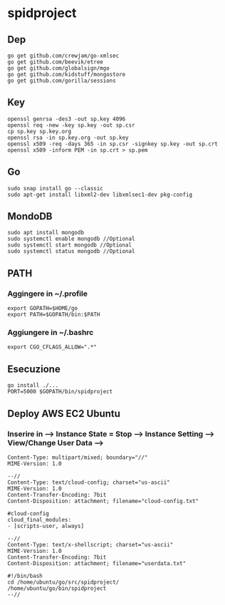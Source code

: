 # spidproject

## Dep
```
go get github.com/crewjam/go-xmlsec
go get github.com/beevik/etree
go get github.com/globalsign/mgo
go get github.com/kidstuff/mongostore
go get github.com/gorilla/sessions
```

## Key
```
openssl genrsa -des3 -out sp.key 4096
openssl req -new -key sp.key -out sp.csr
cp sp.key sp.key.org
openssl rsa -in sp.key.org -out sp.key
openssl x509 -req -days 365 -in sp.csr -signkey sp.key -out sp.crt
openssl x509 -inform PEM -in sp.crt > sp.pem
```

## Go
```
sudo snap install go --classic
sudo apt-get install libxml2-dev libxmlsec1-dev pkg-config
```

## MondoDB
```
sudo apt install mongodb
sudo systemctl enable mongodb //Optional
sudo systemctl start mongodb //Optional
sudo systemctl status mongodb //Optional
```

## PATH

### Aggingere in ~/.profile
```
export GOPATH=$HOME/go
export PATH=$GOPATH/bin:$PATH
```

### Aggiungere in ~/.bashrc
```
export CGO_CFLAGS_ALLOW=".*"
```

## Esecuzione
```
go install ./...
PORT=5000 $GOPATH/bin/spidproject
```

## Deploy AWS EC2 Ubuntu

### Inserire in --> Instance State = Stop --> Instance Setting --> View/Change User Data -->
```
Content-Type: multipart/mixed; boundary="//"
MIME-Version: 1.0

--//
Content-Type: text/cloud-config; charset="us-ascii"
MIME-Version: 1.0
Content-Transfer-Encoding: 7bit
Content-Disposition: attachment; filename="cloud-config.txt"

#cloud-config
cloud_final_modules:
- [scripts-user, always]

--//
Content-Type: text/x-shellscript; charset="us-ascii"
MIME-Version: 1.0
Content-Transfer-Encoding: 7bit
Content-Disposition: attachment; filename="userdata.txt"

#!/bin/bash
cd /home/ubuntu/go/src/spidproject/
/home/ubuntu/go/bin/spidproject
--//
```
